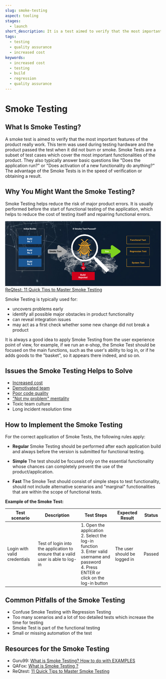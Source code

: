```yaml
---
slug: smoke-testing
aspect: tooling
stages:
  - launch
short_description: It is a test aimed to verify that the most important features of the product really work. This term was used during testing hardware and the product passed the test when it did not burn or smoke.
tags:
  - testing
  - quality assurance
  - increased cost
keywords:
  - increased cost
  - testing
  - build
  - regression
  - quality assurance
---
```


# Smoke Testing

## What Is Smoke Testing?

A smoke test is aimed to verify that the most important features of the product really work. This term was used during testing hardware and the product passed the test when it did not burn or smoke.
Smoke Tests are a subset of test cases which cover the most important functionalities of the product. They also typically answer basic questions like "Does the application run?" or "Does activation of a new functionality do anything?"
The advantage of the Smoke Tests is in the speed of verification or obtaining a result.

## Why You Might Want the Smoke Testing?

Smoke Testing helps reduce the risk of major product errors. It is usually performed before the start of functional testing of the application, which helps to reduce the cost of testing itself and repairing functional errors.

![Smoke Testing](/files/smoke_testing.jpg)
[ReQtest: 11 Quick Tips to Master Smoke Testing](https://reqtest.com/testing-blog/smoke-testing-2/)

Smoke Testing is typically used for:

- uncovers problems early
- identify all possible major obstacles in product functionality
- can reveal integration issues
- may act as a first check whether some new change did not break a product

It is always a good idea to apply Smoke Testing from the user experience point of view, for example, if we run an e-shop, the Smoke Test should be focused on the main functions, such as the user's ability to log in, or if he adds goods to the "basket", so it appears there indeed, and so on.

## Issues the Smoke Testing Helps to Solve

- [Increased cost](/issues/increased-cost)
- [Demotivated team](/issues/demotivated-team)
- [Poor code quality](/issues/poor-code-quality)
- ["Not my problem" mentality](/issues/not-my-problem-mentality)
- Toxic team culture
- Long incident resolution time

## How to Implement the Smoke Testing

For the correct application of Smoke Tests, the following rules apply:

- **Regular**
  Smoke Testing should be performed after each application build and always before the version is submitted for functional testing.

- **Simple**
  The test should be focused only on the essential functionality whose chances can completely prevent the use of the product/application.

- **Fast**
  The Smoke Test should consist of simple steps to test functionality, should not include alternative scenarios and "marginal" functionalities that are within the scope of functional tests.

**Example of the Smoke Test:**

| Test scenario                | Description                                                                      | Test Steps                                                                                                                                                | Expected Result              | Status |
| ---------------------------- | -------------------------------------------------------------------------------- | --------------------------------------------------------------------------------------------------------------------------------------------------------- | ---------------------------- | ------ |
| Login with valid credentials | Test of login into the application to ensure that a valid user is able to log-in | 1. Open the application<br /> 2. Select the log-in function<br /> 3. Enter valid username and password<br /> 4. Press ENTER or click on the log-in button | The user should be logged in | Passed |

## Common Pitfalls of the Smoke Testing

- Confuse Smoke Testing with Regression Testing
- Too many scenarios and a lot of too detailed tests which increase the time for testing
- Smoke Test is part of the functional testing
- Small or missing automation of the test

## Resources for the Smoke Testing

- Guru99: [What is Smoke Testing? How to do with EXAMPLES](https://www.guru99.com/smoke-testing.html)
- QAFox: [What is Smoke Testing ?](http://www.qafox.com/smoke-testing/)
- ReQtest: [11 Quick Tips to Master Smoke Testing](https://reqtest.com/testing-blog/smoke-testing-2/)
